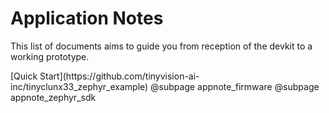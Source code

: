 # Application Notes

This list of documents aims to guide you from reception of the devkit to a working prototype.

<div class="grid">
[Quick Start](https://github.com/tinyvision-ai-inc/tinyclunx33_zephyr_example)
@subpage appnote_firmware
@subpage appnote_zephyr_sdk
</div>

